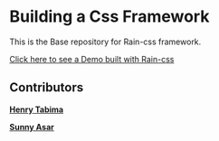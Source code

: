 # Building a Css Framework 

This is the Base repository for Rain-css framework.

[Click here to see a Demo built with Rain-css](https://SunnyAsar.github.io/Rain-Css)

## Contributors

[**Henry Tabima**](https://github.com/HenryTabima)

[**Sunny Asar**](https://github.com/SunnyAsar)

